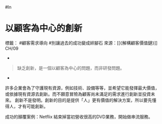 #ln 
# 以顧客為中心的創新
標籤： #顧客需求導向 #別讓過去的成功變成絆腳石 
來源：[[《解構顧客價值鏈》]] CH/09

-

>缺乏創新，是一個以顧客為中心的問題，而非研發問題。

-

許多企業會為了守護現有資源，例如技術、設備等等，並希望它能發揮最大價值，或依據現有資源去創新。而不願意冒險為顧客尚未滿足的需求進行創新並投資未來。
創新不是發明。創新的目的是提供「人」更有價值的解決方案，所以要先懂得人，才有可能創新。

成功的顛覆案例：Netflix 結束掉當初營收很高的DVD業務，開始做串流服務。


